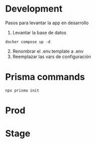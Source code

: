 # Development
Pasos para levantar la app en desarrollo

1. Levantar la base de datos
```
docker compose up -d
```
2. Renombrar el .env.template a .env 
3. Reemplazar las vars de configuración

# Prisma commands
```
npx prisma init
```

# Prod




# Stage

